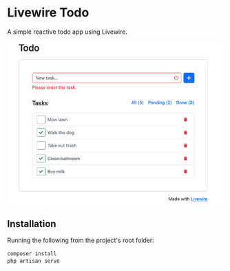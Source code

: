 # Livewire Todo

A simple reactive todo app using Livewire.

![Livewire Todo](https://github.com/teonator/livewire-todo/blob/main/screenshot.png)

## Installation

Running the following from the project's root folder:

```bash
composer install
php artisan serve
```

